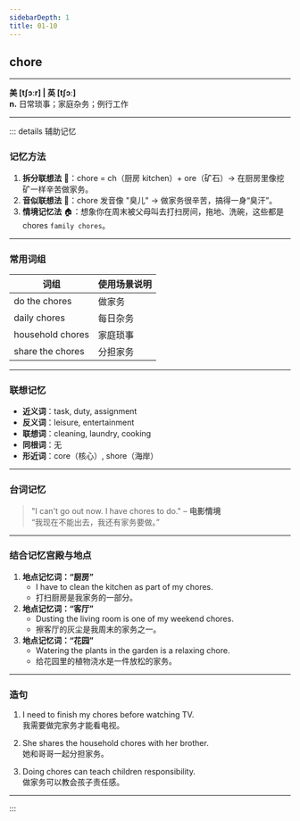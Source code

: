 ```yaml
---
sidebarDepth: 1
title: 01-10
---
```


## chore
<VocabularyAudio vocabulary="chore" />

---

**美 [tʃɔːr] | 英 [tʃɔː]**  
**n.** 日常琐事；家庭杂务；例行工作  

---

::: details 辅助记忆

### 记忆方法

1. **拆分联想法** 🧹：chore = ch（厨房 kitchen）+ ore（矿石）→ 在厨房里像挖矿一样辛苦做家务。  
2. **音似联想法** 🎵：chore 发音像 "臭儿" → 做家务很辛苦，搞得一身“臭汗”。  
3. **情境记忆法** 🏠：想象你在周末被父母叫去打扫房间，拖地、洗碗，这些都是 chores `family chores`。

---

### 常用词组

| 词组                  | 使用场景说明                   |
|---------------------|----------------------------|
| do the chores       | 做家务                       |
| daily chores        | 每日杂务                     |
| household chores    | 家庭琐事                     |
| share the chores    | 分担家务                     |

---

### 联想记忆

- **近义词**：task, duty, assignment  
- **反义词**：leisure, entertainment  
- **联想词**：cleaning, laundry, cooking  
- **同根词**：无  
- **形近词**：core（核心）, shore（海岸）

---

### 台词记忆

> "I can't go out now. I have chores to do." – **电影情境**  
> “我现在不能出去，我还有家务要做。”

---

### 结合记忆宫殿与地点

1. **地点记忆词：“厨房”**  
   - I have to clean the kitchen as part of my chores.  
   - 打扫厨房是我家务的一部分。  
2. **地点记忆词：“客厅”**  
   - Dusting the living room is one of my weekend chores.  
   - 擦客厅的灰尘是我周末的家务之一。  
3. **地点记忆词：“花园”**  
   - Watering the plants in the garden is a relaxing chore.  
   - 给花园里的植物浇水是一件放松的家务。

---

### 造句

1. I need to finish my chores before watching TV.  
   我需要做完家务才能看电视。  

2. She shares the household chores with her brother.  
   她和哥哥一起分担家务。  

3. Doing chores can teach children responsibility.  
   做家务可以教会孩子责任感。  

---

:::
